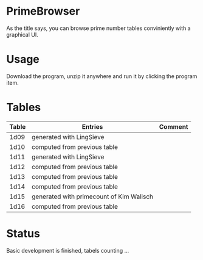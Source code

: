 # PrimeBrowser
As the title says, you can browse prime number tables conviniently with a graphical UI.


Usage
=====

  Download the program, unzip it anywhere and run it by clicking the program item.


 Tables
  ====== 
  
Table            | Entries	| Comment
------------------- | ----- | --------
  1d09	| generated with LingSieve
  1d10	| computed from previous table
  1d11 	| generated with LingSieve
  1d12 	| computed from previous table
  1d13 	| computed from previous table
  1d14 	| computed from previous table
  1d15 	| generated with primecount of Kim Walisch
  1d16 	| computed from previous table
  
  
  
  Status
  ======
  
  Basic development is finished, tabels counting ...
